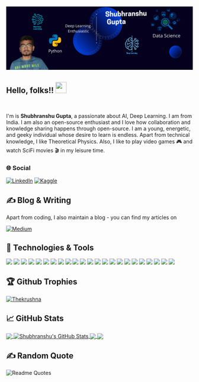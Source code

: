 ![Header](https://github.com/shubranshugupta/shubranshugupta/blob/main/images/Header.png)

## Hello, folks!! <img src="https://raw.githubusercontent.com/MartinHeinz/MartinHeinz/master/wave.gif" width="30px" height="30px">

<br>

<p>I'm is <strong>Shubhranshu Gupta</strong>, a passionate about AI, Deep Learning. I am from India. I am also an open-source enthusiast and I love how collaboration and knowledge sharing happens through open-source. I am a young, energetic, and geeky individual whose desire to learn is endless. Apart from technical knowledge, I like Theoretical Physics. Also, I like to play video games 🎮 and watch SciFi movies 🎬 in my leisure time.</p>

### 🌐 Social

<!-- Actual text -->
[![LinkedIn][1.2]][1]
[![Kaggle][2.2]][2]

<!-- Icons -->
[1.2]: https://img.shields.io/badge/LinkedIn-0077B5?style=flat&logo=linkedin&logoColor=white
[2.2]: https://img.shields.io/badge/_Kaggle_-20BEFF?style=flat&logo=Kaggle&logoColor=white

<!-- Links to your social media accounts -->
[1]: https://www.linkedin.com/in/shubhranshu-gupta24/
[2]: https://www.kaggle.com/shubhranshugupta24



## &#x270d; Blog & Writing

Apart from coding, I also maintain a blog - you can find my articles on 

[![Medium](https://img.shields.io/badge/Medium-12100E?style=flat&logo=medium&logoColor=white)](https://medium.com/@shubhranshugupta)

## 🔧 Technologies & Tools
![](https://img.shields.io/badge/OS-Linux-informational?style=flat&logo=linux&logoColor=white&color=2bbc8a)
![](https://img.shields.io/badge/OS-Windows-informational?style=flat&logo=windows&logoColor=white&color=2bbc8a)
![](https://img.shields.io/badge/Shell-Bash-informational?style=flat&logo=gnu-bash&logoColor=white&color=2bbc8a)
![](https://img.shields.io/badge/Editor-Pycharm-informational?style=flat&logo=pycharm&logoColor=white&color=2bbc8a)
![](https://img.shields.io/badge/Editor-VS_Code-informational?style=flat&logo=visualstudiocode&logoColor=white&color=2bbc8a)
![](https://img.shields.io/badge/Code-Python-informational?style=flat&logo=python&logoColor=white&color=2bbc8a)
![](https://img.shields.io/badge/Code-Java-informational?style=flat&logo=openjdk&logoColor=white&color=2bbc8a)
![](https://img.shields.io/badge/Code-JavaScript-informational?style=flat&logo=javascript&logoColor=white&color=2bbc8a)
![](https://img.shields.io/badge/Code-C++_Lang-informational?style=flat&logo=cplusplus&logoColor=white&color=2bbc8a)
![](https://img.shields.io/badge/Code-C_Lang-informational?style=flat&logo=c&logoColor=white&color=2bbc8a)
![](https://img.shields.io/badge/DB-MySQL-informational?style=flat&logo=mysql&logoColor=white&color=2bbc8a)
![](https://img.shields.io/badge/DB-MongoDB-informational?style=flat&logo=mongodb&logoColor=white&color=2bbc8a)
![](https://img.shields.io/badge/Tools-Docker-informational?style=flat&logo=docker&logoColor=white&color=2bbc8a)
![](https://img.shields.io/badge/Tools-Podman-informational?style=flat&logo=podman&logoColor=white&color=2bbc8a)
![](https://img.shields.io/badge/Tools-Kubernetes-informational?style=flat&logo=kubernetes&logoColor=white&color=2bbc8a)
![](https://img.shields.io/badge/Tools-Heroku-informational?style=flat&logo=heroku&logoColor=white&color=2bbc8a)
![](https://img.shields.io/badge/Tools-Red_Hat_OpenShift-informational?style=flat&logo=red-hat-open-shift&logoColor=white&color=2bbc8a)
![](https://img.shields.io/badge/Tools-Ansible-informational?style=flat&logo=ansible&logoColor=white&color=2bbc8a)
![](https://img.shields.io/badge/AI_Tools-Tensorflow-informational?style=flat&logo=tensorflow&logoColor=white&color=2bbc8a)
![](https://img.shields.io/badge/AI_Tools-PyTorch-informational?style=flat&logo=pytorch&logoColor=white&color=2bbc8a)
![](https://img.shields.io/badge/AI_Tools-SkLearn-informational?style=flat&logo=scikitlearn&logoColor=white&color=2bbc8a)
![](https://img.shields.io/badge/Framework-SpringBoot-informational?style=flat&logo=spring&logoColor=white&color=2bbc8a)
![](https://img.shields.io/badge/Framework-ReactJS-informational?style=flat&logo=react&logoColor=white&color=2bbc8a)

## 🏆 Github Trophies

<p align="left"> <a href="https://github.com/ryo-ma/github-profile-trophy"><img src="https://github-profile-trophy.vercel.app/?username=shubranshugupta&no-frame=true&row=1&column=7&theme=discord&no-frame=false&no-bg=false&margin-w=10" alt="Thekrushna" /></a> </p>

## &#x1f4c8; GitHub Stats

<a href="https://github.com/shubranshugupta/shubranshugupta">
  <img align="center" src="https://github-readme-stats.vercel.app/api/top-langs/?username=shubranshugupta&title_color=ffffff&text_color=c9cacc&icon_color=2bbc8a&bg_color=1d1f21&langs_count=3" />
</a>
<a href="https://github.com/shubranshugupta/shubranshugupta">
  <img align="center" src="https://github-readme-stats.vercel.app/api?username=shubranshugupta&show_icons=true&line_height=27&count_private=true&title_color=ffffff&text_color=c9cacc&icon_color=2bbc8a&bg_color=1d1f21" alt="Shubhranshu's GitHub Stats" />
</a>

<a href="https://github.com/shubranshugupta/authentication">
  <img align="center" src="https://github-readme-stats.vercel.app/api/pin/?username=shubranshugupta&repo=authentication&title_color=ffffff&text_color=c9cacc&icon_color=2bbc8a&bg_color=1d1f21" />
</a>


<a href="https://github.com/shubranshugupta/Lung-Tumor-Segmentation">
  <img align="center" src="https://github-readme-stats.vercel.app/api/pin/?username=shubranshugupta&repo=Lung-Tumor-Segmentation&title_color=ffffff&text_color=c9cacc&icon_color=2bbc8a&bg_color=1d1f21" />
</a>

## ✍️ Random Quote

![Readme Quotes](https://quotes-github-readme.vercel.app/api?type=horizontal&theme=gruvbox)
